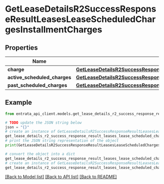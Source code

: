 # GetLeaseDetailsR2SuccessResponseResultLeasesLeaseScheduledChargesInstallmentCharges


## Properties

Name | Type | Description | Notes
------------ | ------------- | ------------- | -------------
**charge** | [**GetLeaseDetailsR2SuccessResponseResultLeasesLeaseScheduledChargesInstallmentChargesCharge**](GetLeaseDetailsR2SuccessResponseResultLeasesLeaseScheduledChargesInstallmentChargesCharge.md) |  | 
**active_scheduled_charges** | [**GetLeaseDetailsR2SuccessResponseResultLeasesLeaseScheduledChargesInstallmentChargesActiveScheduledCharges**](GetLeaseDetailsR2SuccessResponseResultLeasesLeaseScheduledChargesInstallmentChargesActiveScheduledCharges.md) |  | [optional] 
**past_scheduled_charges** | [**GetLeaseDetailsR2SuccessResponseResultLeasesLeaseScheduledChargesInstallmentChargesPastScheduledCharges**](GetLeaseDetailsR2SuccessResponseResultLeasesLeaseScheduledChargesInstallmentChargesPastScheduledCharges.md) |  | [optional] 

## Example

```python
from entrata_api_client.models.get_lease_details_r2_success_response_result_leases_lease_scheduled_charges_installment_charges import GetLeaseDetailsR2SuccessResponseResultLeasesLeaseScheduledChargesInstallmentCharges

# TODO update the JSON string below
json = "{}"
# create an instance of GetLeaseDetailsR2SuccessResponseResultLeasesLeaseScheduledChargesInstallmentCharges from a JSON string
get_lease_details_r2_success_response_result_leases_lease_scheduled_charges_installment_charges_instance = GetLeaseDetailsR2SuccessResponseResultLeasesLeaseScheduledChargesInstallmentCharges.from_json(json)
# print the JSON string representation of the object
print(GetLeaseDetailsR2SuccessResponseResultLeasesLeaseScheduledChargesInstallmentCharges.to_json())

# convert the object into a dict
get_lease_details_r2_success_response_result_leases_lease_scheduled_charges_installment_charges_dict = get_lease_details_r2_success_response_result_leases_lease_scheduled_charges_installment_charges_instance.to_dict()
# create an instance of GetLeaseDetailsR2SuccessResponseResultLeasesLeaseScheduledChargesInstallmentCharges from a dict
get_lease_details_r2_success_response_result_leases_lease_scheduled_charges_installment_charges_from_dict = GetLeaseDetailsR2SuccessResponseResultLeasesLeaseScheduledChargesInstallmentCharges.from_dict(get_lease_details_r2_success_response_result_leases_lease_scheduled_charges_installment_charges_dict)
```
[[Back to Model list]](../README.md#documentation-for-models) [[Back to API list]](../README.md#documentation-for-api-endpoints) [[Back to README]](../README.md)


